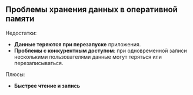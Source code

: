 ## Проблемы хранения данных в оперативной памяти
Недостатки:
- **Данные теряются при перезапуске** приложения.
-  **Проблемы с конкурентным доступом**: при одновременной записи несколькими пользователями данные могут теряться или перезаписываться.

Плюсы:
- **Быстрее чтение и запись**
